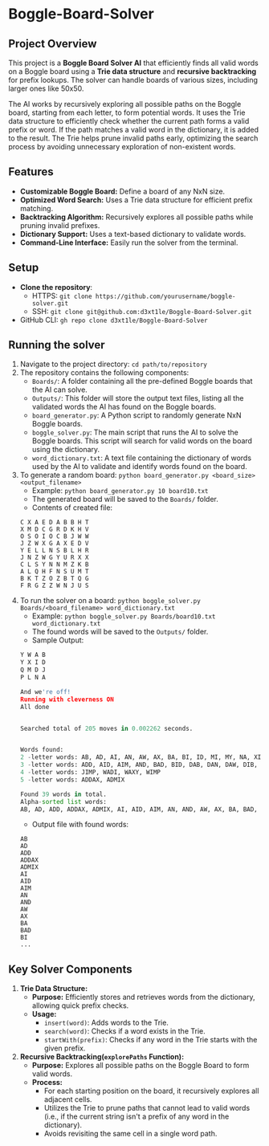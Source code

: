 # Boggle-Board-Solver
## Project Overview

This project is a **Boggle Board Solver AI** that efficiently finds all valid words on a Boggle board using a **Trie data structure** and **recursive backtracking** for prefix lookups. The solver can handle boards of various sizes, including larger ones like 50x50.

The AI works by recursively exploring all possible paths on the Boggle board, starting from each letter, to form potential words. It uses the Trie data structure to efficiently check whether the current path forms a valid prefix or word. If the path matches a valid word in the dictionary, it is added to the result. The Trie helps prune invalid paths early, optimizing the search process by avoiding unnecessary exploration of non-existent words.

## Features
* **Customizable Boggle Board:** Define a board of any NxN size.
* **Optimized Word Search:** Uses a Trie data structure for efficient prefix matching.
* **Backtracking Algorithm:** Recursively explores all possible paths while pruning invalid prefixes.
* **Dictionary Support:** Uses a text-based dictionary to validate words.
* **Command-Line Interface:** Easily run the solver from the terminal.

## Setup
- **Clone the repository**:
  - HTTPS:
`git clone https://github.com/yourusername/boggle-solver.git`
  - SSH:
`git clone git@github.com:d3xt1le/Boggle-Board-Solver.git`
 - GitHub CLI:
`gh repo clone d3xt1le/Boggle-Board-Solver`

## Running the solver
1. Navigate to the project directory:
`cd path/to/repository`
2. The repository contains the following components:
    - `Boards/`: A folder containing all the pre-defined Boggle boards that the AI can solve.
    - `Outputs/`: This folder will store the output text files, listing all the validated words the AI has found on the Boggle boards.
    - `board_generator.py`: A Python script to randomly generate NxN Boggle boards. 
    - `boggle_solver.py`: The main script that runs the AI to solve the Boggle boards. This script will search for valid words on the board using the dictionary.
    - `word_dictionary.txt`: A text file containing the dictionary of words used by the AI to validate and identify words found on the board.
3. To generate a random board:
`python board_generator.py <board_size> <output_filename>`
    - Example: `python board_generator.py 10 board10.txt` 
    - The generated board will be saved to the `Boards/` folder.
    - Contents of created file:
    ```
    C X A E D A B B H T
    X M D C G R D K H V
    O S O I O C B J W W
    J Z W X G A X E D V
    Y E L L N S B L H R
    J N Z W G Y U R X X
    C L S Y N N M Z K B
    A L Q H F N S U M T
    B K T Z O Z B T Q G
    F R G Z Z W N J U S
    ```
4. To run the solver on a board:
`python boggle_solver.py Boards/<board_filename> word_dictionary.txt`
    - Example: `python boggle_solver.py Boards/board10.txt word_dictionary.txt` 
    - The found words will be saved to the `Outputs/` folder.
    - Sample Output:
    ```python
    Y W A B
    Y X I D
    Q M D J
    P L N A

    And we're off!
    Running with cleverness ON
    All done


    Searched total of 205 moves in 0.002262 seconds.


    Words found:
    2 -letter words: AB, AD, AI, AN, AW, AX, BA, BI, ID, MI, MY, NA, XI
    3 -letter words: ADD, AID, AIM, AND, BAD, BID, DAB, DAN, DAW, DIB, DID, DIM, IMP, JIB, MIB, MID, MIX, WAB, WAD, WAX
    4 -letter words: JIMP, WADI, WAXY, WIMP
    5 -letter words: ADDAX, ADMIX

    Found 39 words in total.
    Alpha-sorted list words:
    AB, AD, ADD, ADDAX, ADMIX, AI, AID, AIM, AN, AND, AW, AX, BA, BAD, BI, BID, DAB, DAN, DAW, DIB, DID, DIM, ID, IMP, JIB, JIMP, MI, MIB, MID, MIX, MY, NA, WAB, WAD, WADI, WAX, WAXY, WIMP, XI
    ```
    - Output file with found words:
    ```
    AB
    AD
    ADD
    ADDAX
    ADMIX
    AI
    AID
    AIM
    AN
    AND
    AW
    AX
    BA
    BAD
    BI
    ...
    ```
## Key Solver Components
1. **Trie Data Structure:**
    - **Purpose:** Efficiently stores and retrieves words from the dictionary, allowing quick prefix checks.
    - **Usage:** 
      - `insert(word)`: Adds words to the Trie.
      - `search(word)`: Checks if a word exists in the Trie.
      - `startWith(prefix)`: Checks if any word in the Trie starts with the given prefix.
2. **Recursive Backtracking(`explorePaths` Function):**
    - **Purpose:** Explores all possible paths on the Boggle Board to form valid words.
    - **Process:**
      - For each starting position on the board, it recursively explores all adjacent cells.
      - Utilizes the Trie to prune paths that cannot lead to valid words (i.e., if the current string isn't a prefix of any word in the dictionary).
      - Avoids revisiting the same cell in a single word path.
